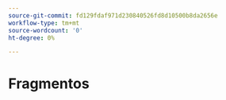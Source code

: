 ```yaml
---
source-git-commit: fd129fdaf971d230840526fd8d10500b8da2656e
workflow-type: tm+mt
source-wordcount: '0'
ht-degree: 0%

---
```

# Fragmentos
